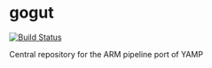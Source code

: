 # gogut
[![Build Status](https://travis-ci.com/wizofe/gogut.svg?token=2wrGxAcz2u3ps4mV6K4q&branch=master)](https://travis-ci.com/wizofe/gogut)

Central repository for the ARM pipeline port of YAMP
